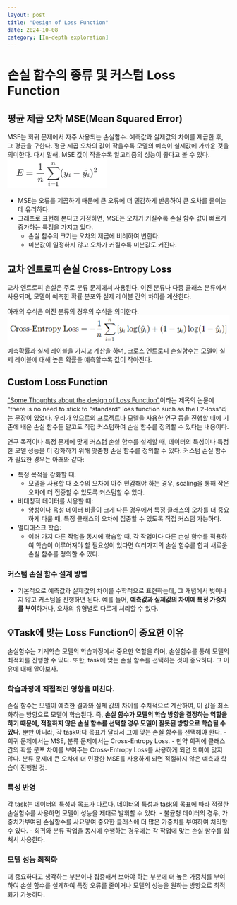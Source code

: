 ```yaml
---
layout: post
title: "Design of Loss Function"
date: 2024-10-08
category: [In-depth exploration]
---
```


# 손실 함수의 종류 및 커스텀 Loss Function

## 평균 제곱 오차 MSE(Mean Squared Error)

MSE는 회귀 문제에서 자주 사용되는 손실함수. 예측값과 실제값의 차이를 제곱한 후, 그 평균을 구한다. 평균 제곱 오차의 값이 작을수록 모델의 예측이 실제값에 가까운 것을 의미한다. 다시 말해, MSE 값이 작을수록 알고리즘의 성능이 좋다고 볼 수 있다.
<img src='/public/img/241008/MSE.png' alt='Equation of MSE'>

- MSE는 오류를 제곱하기 때문에 큰 오류에 더 민감하게 반응하여 큰 오차를 줄이는 데 유리하다.
- 그래프로 표현해 본다고 가정하면, MSE는 오차가 커질수록 손실 함수 값이 빠르게 증가하는 특징을 가지고 있다.
  - 손실 함수의 크기는 오차의 제곱에 비례하여 변한다.
  - 미분값이 일정하지 않고 오차가 커질수록 미분값도 커진다.

## 교차 엔트로피 손실 Cross-Entropy Loss

교차 엔트로피 손실은 주로 분류 문제에서 사용된다. 이진 분류나 다중 클래스 분류에서 사용되며, 모델이 예측한 확률 분포와 실제 레이블 간의 차이를 계산한다.

아래의 수식은 이진 분류의 경우의 수식을 의미한다.
<img src='/public/img/241008/Cross-Entropy Loss.png' alt='Equation of Cross-Entropy Loss'>
예측확률과 실제 레이블을 가지고 계산을 하며, 크로스 엔트로피 손실함수는 모델이 실제 레이블에 대해 높은 확률을 예측할수록 값이 작아진다.

## Custom Loss Function

<a href='https://www.ine.pt/revstat/pdf/rs070102.pdf'>"Some Thoughts about the design of Loss Function"</a>이라는 제목의 논문에 "there is no need to stick to "standard" loss function such as the L2-loss"라는 문장이 있었다. 우리가 앞으로의 프로젝트나 모델을 사용한 연구 등을 진행할 때에 기존에 배운 손실 함수들 말고도 직접 커스텀하여 손실 함수를 정의할 수 있다는 내용이다.

연구 목적이나 특정 문제에 맞게 커스텀 손실 함수를 설계할 때, 데이터의 특성이나 특정한 모델 성능을 더 강화하기 위해 맞춤형 손실 함수를 정의할 수 있다. 커스텀 손실 함수가 필요한 경우는 아래와 같다:

- 특정 목적을 강화할 때:
  - 모델을 사용할 때 소수의 오차에 아주 민감해야 하는 경우, scaling을 통해 작은 오차에 더 집중할 수 있도록 커스텀할 수 있다.
- 비대칭적 데이터를 사용할 때:
  - 양성이나 음성 데이터 비율이 크게 다른 경우에서 특정 클래스의 오차를 더 중요하게 다룰 때, 특정 클래스의 오차에 집중할 수 있도록 직접 커스텀 가능하다.
- 멀티태스크 학습:
  - 여러 가지 다른 작업을 동시에 학습할 때, 각 작업마다 다른 손실 함수를 적용하여 학습이 이루어져야 할 필요성이 있다면 여러가지의 손실 함수를 합쳐 새로운 손실 함수를 정의할 수 있다.

### 커스텀 손실 함수 설계 방법

- 기본적으로 예측값과 실제값의 차이를 수학적으로 표현하는데, 그 개념에서 벗어나지 않고 커스텀을 진행하면 된다. 예를 들어, **예측값과 실제값의 차이에 특정 가중치를 부여**하거나, 오차의 유형별로 다르게 처리할 수 있다.

## 💡Task에 맞는 Loss Function이 중요한 이유

손실함수는 기계학습 모델의 학습과정에서 중요한 역할을 하며, 손실함수를 통해 모델의 최적화를 진행할 수 있다. 또한, task에 맞는 손실 함수를 선택하는 것이 중요하다. 그 이유에 대해 알아보자.

### 학습과정에 직접적인 영향을 미친다.

손실 함수는 모델이 예측한 결과와 실제 값의 차이를 수치적으로 계산하여, 이 값을 최소화하는 방향으로 모델이 학습된다. 즉, **손실 함수가 모델의 학습 방향을 결정하는 역할을 하기 때문에, 적절하지 않은 손실 함수를 선택할 경우 모델이 잘못된 방향으로 학습될 수 있다.** 뿐만 아니라, 각 task마다 목표가 달라서 그에 맞는 손실 함수를 선택해야 한다. - 회귀 문제에서는 MSE, 분류 문제에서는 Cross-Entropy Loss. - 만약 회귀에 클래스 간의 확률 분포 차이를 보여주는 Cross-Entropy Loss를 사용하게 되면 의미에 맞지 않다. 분류 문제에 큰 오차에 더 민감한 MSE를 사용하게 되면 적절하지 않은 예측과 학습이 진행될 것.

### 특성 반영

각 task는 데이터의 특성과 목표가 다르다. 데이터의 특성과 task의 목표에 따라 적절한 손실함수를 사용하면 모델이 성능을 제대로 발휘할 수 있다. - 불균형 데이터의 경우, 가중치가부여된 손실함수를 사요앟여 중요한 클래스에 더 많은 가중치를 부여하여 처리할 수 있다. - 회귀와 분류 작업을 동시에 수행하는 경우에는 각 작업에 맞는 손실 함수를 합쳐서 사용한다.

### 모델 성능 최적화

더 중요하다고 생각하는 부분이나 집중해서 보아야 하는 부분에 더 높은 가중치를 부여하여 손실 함수를 설계하여 특정 오류를 줄이거나 모델의 성능을 원하는 방향으로 최적화가 가능하다.
